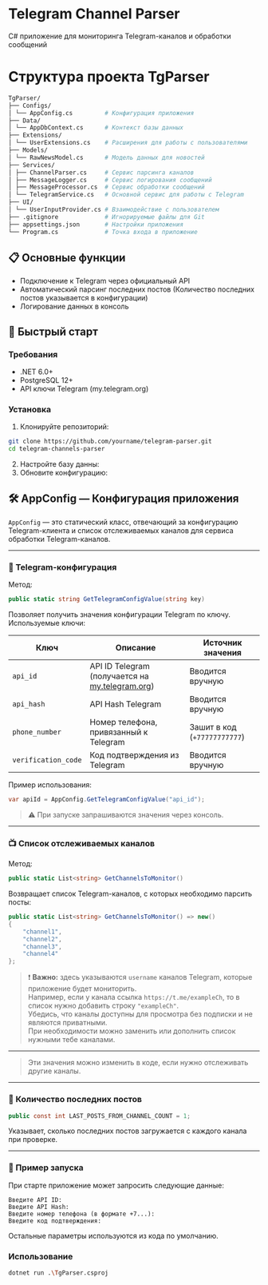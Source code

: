 # Telegram Channel Parser

C# приложение для мониторинга Telegram-каналов и обработки сообщений

# Структура проекта TgParser
```bash
TgParser/
├── Configs/
│ └── AppConfig.cs         # Конфигурация приложения
├── Data/
│ └── AppDbContext.cs      # Контекст базы данных
├── Extensions/
│ └── UserExtensions.cs    # Расширения для работы с пользователями
├── Models/
│ └── RawNewsModel.cs      # Модель данных для новостей
├── Services/
│ ├── ChannelParser.cs     # Сервис парсинга каналов
│ ├── MessageLogger.cs     # Сервис логирования сообщений
│ ├── MessageProcessor.cs  # Сервис обработки сообщений
│ └── TelegramService.cs   # Основной сервис для работы с Telegram
├── UI/
│ └── UserInputProvider.cs # Взаимодействие с пользователем
├── .gitignore             # Игнорируемые файлы для Git
├── appsettings.json       # Настройки приложения
└── Program.cs             # Точка входа в приложение
```

## 📋 Основные функции
- Подключение к Telegram через официальный API
- Автоматический парсинг последних постов (Количество последних постов указывается в конфигурации)
- Логирование данных в консоль

## 🚀 Быстрый старт

### Требования
- .NET 6.0+
- PostgreSQL 12+
- API ключи Telegram (my.telegram.org)

### Установка
1. Клонируйте репозиторий:
```bash
git clone https://github.com/yourname/telegram-parser.git
cd telegram-channels-parser
```

2. Настройте базу данны:
3. Обновите конфигурацию:
## 🛠 AppConfig — Конфигурация приложения

`AppConfig` — это статический класс, отвечающий за конфигурацию Telegram-клиента и список отслеживаемых каналов для сервиса обработки Telegram-каналов.

---

### 🔑 Telegram-конфигурация

Метод:

```csharp
public static string GetTelegramConfigValue(string key)
```

Позволяет получить значения конфигурации Telegram по ключу. Используемые ключи:

| Ключ               | Описание                                      | Источник значения        |
|--------------------|-----------------------------------------------|---------------------------|
| `api_id`           | API ID Telegram (получается на [my.telegram.org](https://my.telegram.org)) | Вводится вручную         |
| `api_hash`         | API Hash Telegram                             | Вводится вручную         |
| `phone_number`     | Номер телефона, привязанный к Telegram        | Зашит в код (`+77777777777`) |
| `verification_code`| Код подтверждения из Telegram                 | Вводится вручную         |

Пример использования:

```csharp
var apiId = AppConfig.GetTelegramConfigValue("api_id");
```

> ⚠️ При запуске запрашиваются значения через консоль.

---

### 📺 Список отслеживаемых каналов

Метод:

```csharp
public static List<string> GetChannelsToMonitor()
```

Возвращает список Telegram-каналов, с которых необходимо парсить посты:

```csharp
public static List<string> GetChannelsToMonitor() => new()
{
    "channel1",
    "channel2",
    "channel3",
    "channel4"
};
```

> ❗ **Важно:** здесь указываются `username` каналов Telegram, которые приложение будет мониторить.  
> Например, если у канала ссылка `https://t.me/exampleCh`, то в список нужно добавить строку `"exampleCh"`.  
> Убедись, что каналы доступны для просмотра без подписки и не являются приватными.  
> При необходимости можно заменить или дополнить список нужными тебе каналами.

---

> Эти значения можно изменить в коде, если нужно отслеживать другие каналы.

---

### 📄 Количество последних постов

```csharp
public const int LAST_POSTS_FROM_CHANNEL_COUNT = 1;
```

Указывает, сколько последних постов загружается с каждого канала при проверке.

---

### 🧪 Пример запуска

При старте приложение может запросить следующие данные:

```
Введите API ID:
Введите API Hash:
Введите номер телефона (в формате +7...):
Введите код подтверждения:

```

Остальные параметры используются из кода по умолчанию.

### Использование
```bash
dotnet run .\TgParser.csproj
```
